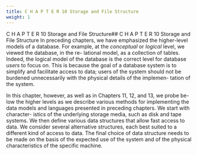 ```yaml
---
title: C H A P T E R 10 Storage and File Structure
weight: 1
---
```


C H A P T E R 10 Storage and File Structure## C H A P T E R 10 Storage and File Structure
In preceding chapters, we have emphasized the higher-level models of a database. For example, at the _conceptual_ or _logical_ level, we viewed the database, in the re- lational model, as a collection of tables. Indeed, the logical model of the database is the correct level for database _users_ to focus on. This is because the goal of a database system is to simplify and facilitate access to data; users of the system should not be burdened unnecessarily with the physical details of the implemen- tation of the system.

In this chapter, however, as well as in Chapters 11, 12, and 13, we probe be- low the higher levels as we describe various methods for implementing the data models and languages presented in preceding chapters. We start with character- istics of the underlying storage media, such as disk and tape systems. We then define various data structures that allow fast access to data. We consider several alternative structures, each best suited to a different kind of access to data. The final choice of data structure needs to be made on the basis of the expected use of the system and of the physical characteristics of the specific machine.

